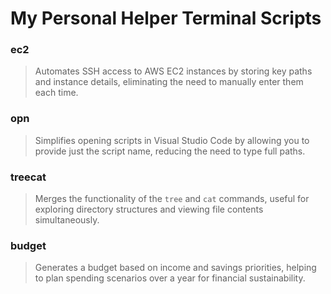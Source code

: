# My Personal Helper Terminal Scripts

### ec2

> Automates SSH access to AWS EC2 instances by storing key paths and instance details, eliminating the need to manually enter them each time.

### opn

> Simplifies opening scripts in Visual Studio Code by allowing you to provide just the script name, reducing the need to type full paths.

### treecat

> Merges the functionality of the `tree` and `cat` commands, useful for exploring directory structures and viewing file contents simultaneously.

### budget

> Generates a budget based on income and savings priorities, helping to plan spending scenarios over a year for financial sustainability.
